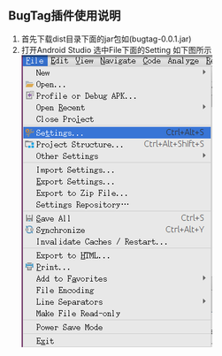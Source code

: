 ## BugTag插件使用说明
   1. 首先下载dist目录下面的jar包如(bugtag-0.0.1.jar)
   2. 打开Android Studio 选中File下面的Setting 如下图所示
   ![进入设置](mdres/gtsetting.png)
